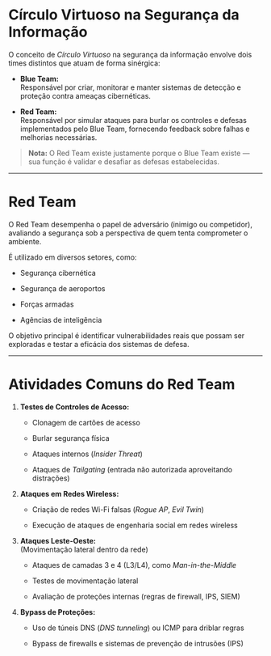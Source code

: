 # Círculo Virtuoso na Segurança da Informação

O conceito de _Círculo Virtuoso_ na segurança da informação envolve dois times distintos que atuam de forma sinérgica:

- **Blue Team:**  
    Responsável por criar, monitorar e manter sistemas de detecção e proteção contra ameaças cibernéticas.
    
- **Red Team:**  
    Responsável por simular ataques para burlar os controles e defesas implementados pelo Blue Team, fornecendo feedback sobre falhas e melhorias necessárias.
    

> **Nota:** O Red Team existe justamente porque o Blue Team existe — sua função é validar e desafiar as defesas estabelecidas.

---

# Red Team

O Red Team desempenha o papel de adversário (inimigo ou competidor), avaliando a segurança sob a perspectiva de quem tenta comprometer o ambiente.

É utilizado em diversos setores, como:

- Segurança cibernética
    
- Segurança de aeroportos
    
- Forças armadas
    
- Agências de inteligência
    

O objetivo principal é identificar vulnerabilidades reais que possam ser exploradas e testar a eficácia dos sistemas de defesa.

---

# Atividades Comuns do Red Team

1. **Testes de Controles de Acesso:**
    
    - Clonagem de cartões de acesso
        
    - Burlar segurança física
        
    - Ataques internos (_Insider Threat_)
        
    - Ataques de _Tailgating_ (entrada não autorizada aproveitando distrações)
        
2. **Ataques em Redes Wireless:**
    
    - Criação de redes Wi-Fi falsas (_Rogue AP_, _Evil Twin_)
        
    - Execução de ataques de engenharia social em redes wireless
        
3. **Ataques Leste-Oeste:**  
    (Movimentação lateral dentro da rede)
    
    - Ataques de camadas 3 e 4 (L3/L4), como _Man-in-the-Middle_
        
    - Testes de movimentação lateral
        
    - Avaliação de proteções internas (regras de firewall, IPS, SIEM)
        
4. **Bypass de Proteções:**
    
    - Uso de túneis DNS (_DNS tunneling_) ou ICMP para driblar regras
        
    - Bypass de firewalls e sistemas de prevenção de intrusões (IPS)